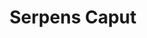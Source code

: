 ---
title: "Serpens Caput"
hashtag: serpens-caput
borders:
  - Boötes
  - Corona Borealis
  - Hercules
  - Libra
  - Ophiuchus
  - Virgo
related:
  - Serpens Cauda
tags:
  - Serpens
---